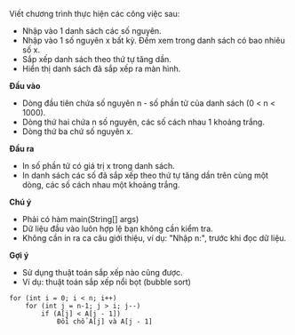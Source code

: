 Viết chương trình thực hiện các công việc sau:
- Nhập vào 1 danh sách các số nguyên.
- Nhập vào 1 số nguyên x bất kỳ. Đếm xem trong danh sách có bao nhiêu số x.
- Sắp xếp danh sách theo thứ tự tăng dần.
- Hiển thị danh sách đã sắp xếp ra màn hình.

**Đầu vào**
- Dòng đầu tiên chứa số nguyên n - số phần tử của danh sách (0 < n < 1000).
- Dòng thứ hai chứa n số nguyên, các số cách nhau 1 khoảng trắng.
- Dòng thứ ba chứ số nguyên x. 

**Đầu ra**
- In số phần tử có giá trị x trong danh sách.
- In danh sách các số đã sắp xếp theo thứ tự tăng dần trên cùng một dòng, các số cách nhau một khoảng trắng.

**Chú ý**
- Phải có hàm main(String[] args)
- Dữ liệu đầu vào luôn hợp lệ bạn không cần kiểm tra.
- Không cần in ra ca câu giới thiệu, ví dụ: "Nhập n:", trước khi đọc dữ liệu.

**Gợi ý**
- Sử dụng thuật toán sắp xếp nào cũng được.
- Ví dụ: thuật toán sắp xếp nổi bọt (bubble sort)
```
for (int i = 0; i < n; i++)
    for (int j = n-1; j > i; j--)
        if (A[j] < A[j - 1])
            Đổi chổ A[j] và A[j - 1]
```